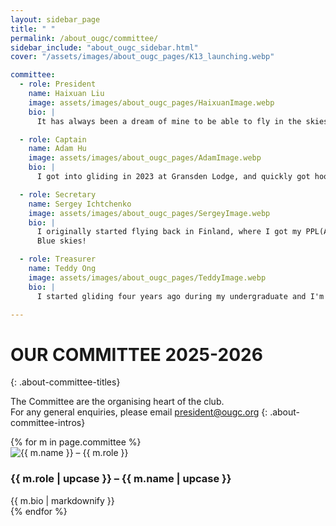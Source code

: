 ```yaml
---
layout: sidebar_page
title: " "
permalink: /about_ougc/committee/
sidebar_include: "about_ougc_sidebar.html"
cover: "/assets/images/about_ougc_pages/K13_launching.webp"

committee:
  - role: President
    name: Haixuan Liu
    image: assets/images/about_ougc_pages/HaixuanImage.webp
    bio: |
      It has always been a dream of mine to be able to fly in the skies on my own, so it's great to be a part of OUGC/OGC where I can share my joy with many other cool people in the club. It's always amazing to see everyone helping out (for free!!) to keep the sport as affordable and accessible, and I also feel great to be a part of that each time I visit the airfield!

  - role: Captain
    name: Adam Hu
    image: assets/images/about_ougc_pages/AdamImage.webp
    bio: |
      I got into gliding in 2023 at Gransden Lodge, and quickly got hooked. I subsequently joined OUGC in 2024, and earned my Bronze & Cross-Country endorsements, as well as my Silver badge in 2025. I love spending time with the awesome people at the club, whether it's just hanging out or helping out at the launch site. As the Captain, I organise our expeditions and the annual Varsity match against Cambridge.

  - role: Secretary
    name: Sergey Ichtchenko
    image: assets/images/about_ougc_pages/SergeyImage.webp
    bio: |
      I originally started flying back in Finland, where I got my PPL(A) license for powered planes back in 2023. I love that I can continue my flying hobby with gliders at Oxford, surrounded by wonderful and excited pilots from OUGC.
      Blue skies!

  - role: Treasurer
    name: Teddy Ong
    image: assets/images/about_ougc_pages/TeddyImage.webp
    bio: |
      I started gliding four years ago during my undergraduate and I'm now doing a DPhil in Physics. I come from Singapore and the sport is not possible in Southeast Asia. In fact, I think the UK is the safest place to learn gliding, so cherish your opportunity here and now!

---
```


# OUR COMMITTEE 2025-2026
{: .about-committee-titles}

The Committee are the organising heart of the club.  
For any general enquiries, please email president@ougc.org
{: .about-committee-intros}

<div class="committee-stack">
{% for m in page.committee %}
  <section class="committee-row">
    <div class="photo">
      <img src="{{ m.image | relative_url }}" alt="{{ m.name }} – {{ m.role }}">
    </div>
    <div class="bio">
      <h3 class="role-name">{{ m.role | upcase }} – {{ m.name | upcase }}</h3>
      {{ m.bio | markdownify }}
    </div>
  </section>
{% endfor %}
</div>
